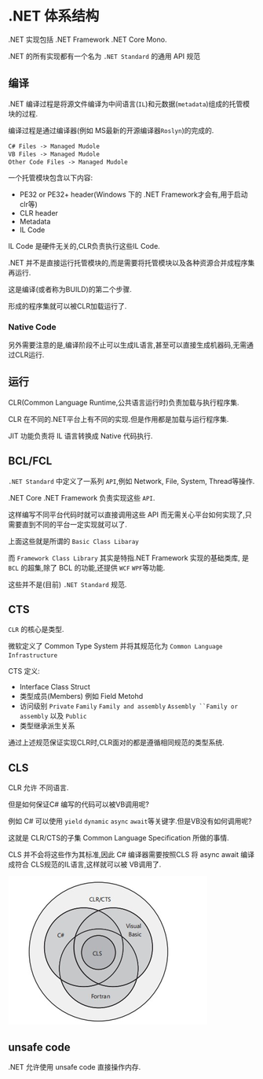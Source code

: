# .NET 体系结构

 .NET 实现包括 .NET Framework .NET Core Mono.

 .NET 的所有实现都有一个名为 `.NET Standard` 的通用 API 规范

## 编译

.NET 编译过程是将源文件编译为中间语言(`IL`)和元数据(`metadata`)组成的托管模块的过程.

编译过程是通过编译器(例如 MS最新的开源编译器`Roslyn`)的完成的.

```shell
C# Files -> Managed Mudole
VB Files -> Managed Mudole
Other Code Files -> Managed Mudole
```

一个托管模块包含以下内容:

* PE32 or PE32+ header(Windows 下的 .NET Framework才会有,用于启动clr等)
* CLR header
* Metadata
* IL Code

IL Code 是硬件无关的,CLR负责执行这些IL Code.

.NET 并不是直接运行托管模块的,而是需要将托管模块以及各种资源合并成程序集再运行.

这是编译(或者称为BUILD)的第二个步骤.

形成的程序集就可以被CLR加载运行了.

### Native Code

另外需要注意的是,编译阶段不止可以生成IL语言,甚至可以直接生成机器码,无需通过CLR运行.

## 运行

CLR(Common Language Runtime,公共语言运行时)负责加载与执行程序集.

CLR 在不同的.NET平台上有不同的实现.但是作用都是加载与运行程序集.

JIT 功能负责将 IL 语言转换成 Native 代码执行.

## BCL/FCL

`.NET Standard` 中定义了一系列 `API`,例如 Network, File, System, Thread等操作.

.NET Core .NET Framework 负责实现这些 `API`.

这样编写不同平台代码时就可以直接调用这些 API 而无需关心平台如何实现了,只需要直到不同的平台一定实现就可以了.

上面这些就是所谓的 `Basic Class Libaray`

而 `Framework Class Library` 其实是特指.NET Framework 实现的基础类库, 是 `BCL` 的超集,除了 BCL 的功能,还提供 `WCF` `WPF`等功能.

这些并不是(目前) `.NET Standard` 规范.

## CTS

`CLR` 的核心是类型.

微软定义了 Common Type System 并将其规范化为 `Common Language Infrastructure`

CTS 定义:

* Interface Class Struct
* 类型成员(Members) 例如 Field Metohd
* 访问级别 `Private` `Family` `Family and assembly` `Assembly ``Family or assembly` 以及 `Public`
* 类型继承派生关系

通过上述规范保证实现CLR时,CLR面对的都是遵循相同规范的类型系统.

## CLS

CLR 允许 不同语言.

但是如何保证C# 编写的代码可以被VB调用呢?

例如 C# 可以使用 `yield` `dynamic` `async` `await`等关键字.但是VB没有如何调用呢?

这就是 CLR/CTS的子集 Common Language Specification 所做的事情.

CLS 并不会将这些作为其标准,因此 C# 编译器需要按照CLS 将 async await 编译成符合 CLS规范的IL语言,这样就可以被 VB调用了.

![Languages offer a subset of the CLR/CTS and a superset of the CLS](../img/0.cls-language-cts.jpg)

## unsafe code

.NET 允许使用 unsafe code 直接操作内存.
